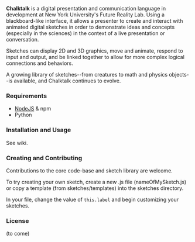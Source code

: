 **Chalktalk** is a digital presentation and communication language 
in development at New York University's Future Reality Lab.
Using a blackboard-like interface, it allows a presenter to create and interact
with animated digital sketches in order to demonstrate ideas and concepts (especially in the sciences) in the context
of a live presentation or conversation.

Sketches can display 2D and 3D graphics, move and animate, respond to input and output, and be linked together to allow for more complex logical connections and behaviors.

A growing library of sketches--from creatures to math and physics objects--is available,
and Chalktalk continues to evolve.

### Requirements
* [NodeJS](http://nodejs.org/download/) & npm
* Python

### Installation and Usage
See wiki.

### Creating and Contributing

Contributions to the core code-base and sketch library are welcome.

To try creating your own sketch, create a new .js file (nameOfMySketch.js) 
or copy a template (from sketches/templates) into the sketches directory. 

In your file, change the value of `this.label` and begin customizing your sketches.

### License 
(to come)


